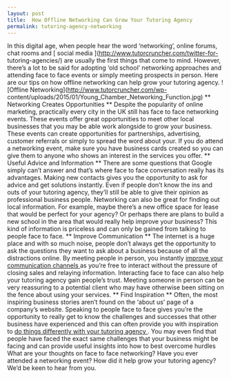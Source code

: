 ```yaml
---
layout: post
title:  How Offline Networking Can Grow Your Tutoring Agency
permalink: tutoring-agency-networking
---
```

In this digital age, when people hear the word ‘networking’, online forums,
chat rooms and [ social media ](http://www.tutorcruncher.com/twitter-for-
tutoring-agencies/) are usually the first things that come to mind. However,
there’s a lot to be said for adopting ‘old school’ networking approaches and
attending face to face events or simply meeting prospects in person. Here are
our tips on how offline networking can help grow your tutoring agency.
![Offline Networking](http://www.tutorcruncher.com/wp-
content/uploads/2015/01/Young_Chamber_Networking_Function.jpg) ** Networking
Creates Opportunities ** Despite the popularity of online marketing,
practically every city in the UK still has face to face networking events.
These events offer great opportunities to meet other local businesses that you
may be able work alongside to grow your business. These events can create
opportunities for partnerships, advertising, customer referrals or simply to
spread the word about your. If you do attend a networking event, make sure you
have business cards created so you can give them to anyone who shows an
interest in the services you offer. ** Useful Advice and Information ** There
are some questions that Google simply can’t answer and that’s where face to
face conversation really has its advantages. Making new contacts gives you the
opportunity to ask for advice and get solutions instantly. Even if people
don’t know the ins and outs of your tutoring agency, they’ll still be able to
give their opinion as professional business people. Networking can also be
great for finding out local information. For example, maybe there’s a new
office space for lease that would be perfect for your agency? Or perhaps there
are plans to build a new school in the area that would really help improve
your business? This kind of information is priceless and can only be gained
from talking to people face to face. ** Improve Communication ** The internet
is a huge place and with so much noise, people don’t always get the
opportunity to ask the questions they want to ask about a business because of
all the distractions online. By meeting people in person, you instantly [
improve your communication channels
](http://www.tutorcruncher.com/communication-is-key/) as you’re free to
interact without the pressure of closing sales and relaying information.
Interacting face to face can also help your tutoring agency gain people’s
trust. Meeting someone in person can be very reassuring to a potential client
who may have otherwise been sitting on the fence about using your services. **
Find Inspiration ** Often, the most inspiring business stories aren’t found on
the ‘about us’ page of a company’s website. Speaking to people face to face
gives you’re the opportunity to really get to know the challenges and
successes that other business have experienced and this can often provide you
with inspiration to [ do things differently with your tutoring agency
](http://www.tutorcruncher.com/grow-your-tutoring-business-outreach/) . You
may even find that people have faced the exact same challenges that your
business might be facing and can provide useful insights into how to best
overcome hurdles What are your thoughts on face to face networking? Have you
ever attended a networking event? How did it help grow your tutoring agency?
We’d be keen to hear from you.
